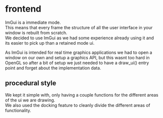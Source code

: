 # frontend
ImGui is a immediate mode.  
This means that every frame the structure of all the user interface in your window is rebuilt from scratch.  
We decided to use ImGui as we had some experience already using it and its easier to pick up than a retained mode ui.  

As ImGui is intended for real time graphics applications we had to open a window on our own and setup a graphics API, but this wasnt too hard in OpenGL so after a bit of setup we just needed to have a draw_ui() entry point and forget about the implementation data.  

## procedural style
We kept it simple with, only having a couple functions for the different areas of the ui we are drawing.  
We also used the docking feature to cleanly divide the different areas of functionality.
